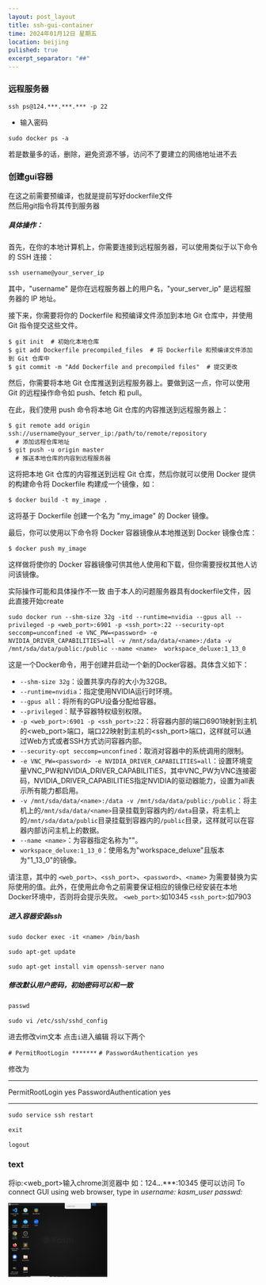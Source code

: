 ```yaml
---
layout: post_layout
title: ssh-gui-container
time: 2024年01月12日 星期五
location: beijing
pulished: true
excerpt_separator: "##"
--- 
```


### 远程服务器
```
ssh ps@124.***.***.*** -p 22
```
- 输入密码

```
sudo docker ps -a
```
若是数量多的话，删除，避免资源不够，访问不了要建立的网络地址进不去
### 创建gui容器
在这之前需要预编译，也就是提前写好dockerfile文件<br/>
然后用git指令将其传到服务器
##### 具体操作：
首先，在你的本地计算机上，你需要连接到远程服务器，可以使用类似于以下命令的 SSH 连接：

```
ssh username@your_server_ip
```

其中，"username" 是你在远程服务器上的用户名，"your_server_ip" 是远程服务器的 IP 地址。

接下来，你需要将你的 Dockerfile 和预编译文件添加到本地 Git 仓库中，并使用 Git 指令提交这些文件。

```
$ git init  # 初始化本地仓库
$ git add Dockerfile precompiled_files  # 将 Dockerfile 和预编译文件添加到 Git 仓库中
$ git commit -m "Add Dockerfile and precompiled files"  # 提交更改
```

然后，你需要将本地 Git 仓库推送到远程服务器上。要做到这一点，你可以使用 Git 的远程操作命令如 push、fetch 和 pull。

在此，我们使用 push 命令将本地 Git 仓库的内容推送到远程服务器上：

```
$ git remote add origin ssh://username@your_server_ip:/path/to/remote/repository
  # 添加远程仓库地址
$ git push -u origin master
  # 推送本地仓库的内容到远程服务器
```

这将把本地 Git 仓库的内容推送到远程 Git 仓库，然后你就可以使用 Docker 提供的构建命令将 Dockerfile 构建成一个镜像，如：

```
$ docker build -t my_image .
```

这将基于 Dockerfile 创建一个名为 "my_image" 的 Docker 镜像。

最后，你可以使用以下命令将 Docker 容器镜像从本地推送到 Docker 镜像仓库：

```
$ docker push my_image
```

这样做将使你的 Docker 容器镜像可供其他人使用和下载，但你需要授权其他人访问该镜像。

实际操作可能和具体操作不一致
由于本人的问题服务器具有dockerfile文件，因此直接开始create

```
sudo docker run --shm-size 32g -itd --runtime=nvidia --gpus all --privileged -p <web_port>:6901 -p <ssh_port>:22 --security-opt seccomp=unconfined -e VNC_PW=<password> -e NVIDIA_DRIVER_CAPABILITIES=all -v /mnt/sda/data/<name>:/data -v /mnt/sda/data/public:/public --name <name>  workspace_deluxe:1_13_0
```

这是一个Docker命令，用于创建并启动一个新的Docker容器。具体含义如下：

- `--shm-size 32g`：设置共享内存的大小为32GB。
- `--runtime=nvidia`：指定使用NVIDIA运行时环境。
- `--gpus all`：将所有的GPU设备分配给容器。
- `--privileged`：赋予容器特权级别权限。
- `-p <web_port>:6901 -p <ssh_port>:22`：将容器内部的端口6901映射到主机的<web_port>端口，端口22映射到主机的<ssh_port>端口，这样就可以通过Web方式或者SSH方式访问容器内部。
- `--security-opt seccomp=unconfined`：取消对容器中的系统调用的限制。
- `-e VNC_PW=<password> -e NVIDIA_DRIVER_CAPABILITIES=all`：设置环境变量VNC_PW和NVIDIA_DRIVER_CAPABILITIES，其中VNC_PW为VNC连接密码，NVIDIA_DRIVER_CAPABILITIES指定NVIDIA的驱动器能力，设置为all表示所有能力都启用。
- `-v /mnt/sda/data/<name>:/data -v /mnt/sda/data/public:/public`：将主机上的`/mnt/sda/data/<name>`目录挂载到容器内的`/data`目录，将主机上的`/mnt/sda/data/public`目录挂载到容器内的`/public`目录，这样就可以在容器内部访问主机上的数据。
- `--name <name>`：为容器指定名称为"<name>"。
- `workspace_deluxe:1_13_0`：使用名为"workspace_deluxe"且版本为"1_13_0"的镜像。

请注意，其中的 `<web_port>`、`<ssh_port>`、`<password>`、`<name>` 为需要替换为实际使用的值。此外，在使用此命令之前需要保证相应的镜像已经安装在本地Docker环境中，否则将会提示失败。
`<web_port>`:如10345
`<ssh_port>`:如7903
##### 进入容器安装ssh
```
sudo docker exec -it <name> /bin/bash
```
```
sudo apt-get update
```
```
sudo apt-get install vim openssh-server nano
```
##### 修改默认用户密码，初始密码可以和<name>一致
```
passwd
```
```
sudo vi /etc/ssh/sshd_config
```
进去修改vim文本
点击`i`进入编辑
将以下两个

`# PermitRootLogin *******`
`# PasswordAuthentication yes`

修改为

***
PermitRootLogin yes
PasswordAuthentication yes
***

```
sudo service ssh restart
```

```
exit
```

```
logout
```
### text

将ip:<web_port>输入chrome浏览器中
如：124.***.***.***:10345
便可以访问
To connect GUI using web browser, type in
*username: kasm_user passwd: <password>*


<img src="/assets/img/ssh/ssh-GUI-1.png" width="200px">





